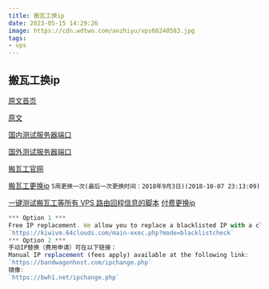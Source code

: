 ```yaml
---
title: 搬瓦工换ip
date: 2023-05-15 14:29:26
image: https://cdn.wdtwo.com/anzhiyu/vps08240583.jpg
tags: 
- vps
---
```


## 搬瓦工换ip
[原文首页](https://www.banwagongzw.com/)

[原文](https://www.banwagongzw.com/71.html)

[国内测试服务器端口](http://tool.chinaz.com/port)

[国外测试服务器端口](https://www.yougetsignal.com/tools/open-ports/)

[搬瓦工官网](https://bwh1.net/clientarea.php)

[搬瓦工更换ip](https://kiwivm.64clouds.com/main-exec.php?mode=blacklistcheck)
`5周更换一次(最后一次更换时间：2018年9月3日)(2018-10-07 23:13:09)`

[一键测试搬瓦工等所有 VPS 路由回程信息的脚本](https://www.bandwagonhost.net/2345.html)
[付费更换ip](https://bwh88.net/ipchange.php)
```js 
*** Option 1 ***
Free IP replacement. We allow you to replace a blacklisted IP with a clean IP for free, once every 10 weeks. To access this feature, first login to KiwiVM as usual, then access the following hidden page (copy+paste link into the browser’s address bar):
`https://kiwivm.64clouds.com/main-exec.php?mode=blacklistcheck`
*** Option 2 ***
手动IP替换（费用申请）可在以下链接：
Manual IP replacement (fees apply) available at the following link:
`https://bandwagonhost.com/ipchange.php`
镜像:
`https://bwh1.net/ipchange.php`
```
